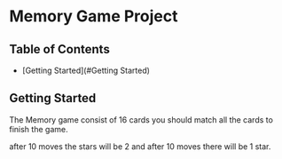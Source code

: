 # Memory Game Project

## Table of Contents

* [Getting Started](#Getting Started)

## Getting Started

The Memory game consist of 16 cards you should match all the cards to finish the game.

after 10 moves the stars will be 2 and
after 10 moves there will be 1 star.
